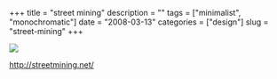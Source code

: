 +++
title = "street mining"
description = ""
tags = ["minimalist", "monochromatic"]
date = "2008-03-13"
categories = ["design"]
slug = "street-mining"
+++


 

  <div id="screens-thumbs" class="clearfix">
    <div class="txt-center" id="design-submission"><a href="http://streetmining.net/"><img id='bluga-thumbnail-834' class='bluga-thumbnail large' src='/media/bluga/
wt47f27907d705d_0.jpg'/></a></div>  
  </div>   
<p><a href="http://streetmining.net/">http://streetmining.net/</a></p>




